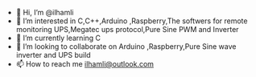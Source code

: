 - 👋 Hi, I’m @ilhamli
- 👀 I’m interested in С,C++,Arduino ,Raspberry,The softwers for remote monitoring UPS,Megatec ups protocol,Pure Sine PWM and Inverter
- 🌱 I’m currently learning C
- 💞️ I’m looking to collaborate on Arduino ,Raspberry,Pure Sine wave inverter and UPS build
- 📫 How to reach me ilhamli@outlook.com

<!---
ilhamli/ilhamli is a ✨ special ✨ repository because its `README.md` (this file) appears on your GitHub profile.
You can click the Preview link to take a look at your changes.
--->
